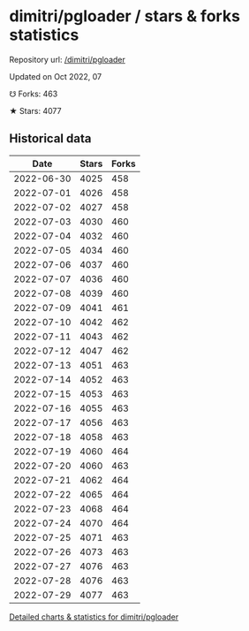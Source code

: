 # dimitri/pgloader / stars & forks statistics

Repository url: [/dimitri/pgloader](https://github.com/dimitri/pgloader)

Updated on Oct 2022, 07

☋ Forks: 463

★ Stars: 4077

## Historical data
| Date | Stars | Forks |
|------|-------|-------|
| 2022-06-30 | 4025 | 458 | 
| 2022-07-01 | 4026 | 458 | 
| 2022-07-02 | 4027 | 458 | 
| 2022-07-03 | 4030 | 460 | 
| 2022-07-04 | 4032 | 460 | 
| 2022-07-05 | 4034 | 460 | 
| 2022-07-06 | 4037 | 460 | 
| 2022-07-07 | 4036 | 460 | 
| 2022-07-08 | 4039 | 460 | 
| 2022-07-09 | 4041 | 461 | 
| 2022-07-10 | 4042 | 462 | 
| 2022-07-11 | 4043 | 462 | 
| 2022-07-12 | 4047 | 462 | 
| 2022-07-13 | 4051 | 463 | 
| 2022-07-14 | 4052 | 463 | 
| 2022-07-15 | 4053 | 463 | 
| 2022-07-16 | 4055 | 463 | 
| 2022-07-17 | 4056 | 463 | 
| 2022-07-18 | 4058 | 463 | 
| 2022-07-19 | 4060 | 464 | 
| 2022-07-20 | 4060 | 463 | 
| 2022-07-21 | 4062 | 464 | 
| 2022-07-22 | 4065 | 464 | 
| 2022-07-23 | 4068 | 464 | 
| 2022-07-24 | 4070 | 464 | 
| 2022-07-25 | 4071 | 463 | 
| 2022-07-26 | 4073 | 463 | 
| 2022-07-27 | 4076 | 463 | 
| 2022-07-28 | 4076 | 463 | 
| 2022-07-29 | 4077 | 463 | 


[Detailed charts & statistics for dimitri/pgloader](https://reviewgithub.com/rep/dimitri/pgloader)

